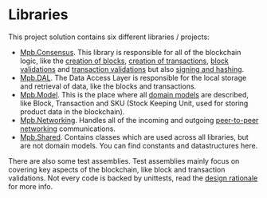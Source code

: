 # Libraries
This project solution contains six different libraries / projects:
- [Mpb.Consensus](../src/Mpb.Consensus/). This library is responsible for all of the blockchain logic, like the [creation of blocks](CreatingBlocks.md), [creation of transactions](CreatingTransactions.md), [block validations](BlockValidation.md) and [transaction validations](TxValidation.md) but also [signing and hashing](Cryptography.md).
- [Mpb.DAL](../src/Mpb.DAL/). The Data Access Layer is responsible for the local storage and retrieval of data, like the blocks and transactions.
- [Mpb.Model](../src/Mpb.Model/). This is the place where all [domain models](Models.md) are described, like Block, Transaction and SKU (Stock Keeping Unit, used for storing product data in the blockchain).
- [Mpb.Networking](../src/Mpb.Networking/). Handles all of the incoming and outgoing [peer-to-peer networking](Networking.md) communications.
- [Mpb.Shared](../src/Mpb.Shared/). Contains classes which are used across all libraries, but are not domain models. You can find constants and datastructures here.

There are also some test assemblies. Test assemblies mainly focus on covering key aspects of the blockchain, like block and transaction validations. Not every code is backed by unittests, read the [design rationale](Rationale.md) for more info.